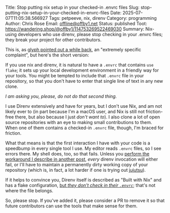 Title: Stop putting nix setup in your checked-in .envrc files
Slug: stop-putting-nix-setup-in-your-checked-in-envrc-files
Date: 2025-07-07T11:05:38.566927
Tags: petpeeve, nix, direnv
Category: programming
Author: Chris Rose
Email: offline@offby1.net
Status: published
Toot: https://wandering.shop/@offby1/114753269522469030
Summary: Nix-using developers who use direnv, please stop checking in your .envrc files; they break your project for other contributors.

This is, as [glyph pointed out a while back](https://mastodon.social/@glyph/114753285581802594), an "extremely specific complaint", but here's the short version:

If you use nix and direnv, it is natural to have a `.envrc` that contains `use flake`; it sets up your local development environment in a friendly way for your tools. You might be tempted to include that `.envrc` file in your repository, so that you don't have to enter that single line of text in any new clone.

_I am asking you, please, do not do that second thing._

I use Direnv extensively and have for years, but I don't use Nix, and am not likely ever to (in part because I'm a macOS user, and Nix is still not friction-free there, but also because I just _don't want to_). I also clone a lot of open source repositories with an eye to making small contributions to them. When one of them contains a checked-in `.envrc` file, though, I'm braced for friction.

What that means is that the first interaction I have with your code is a speedbump in every single tool I use. My editor reads `.envrc` files, so I see errors there. My shell does, too, so that fails. Unless you [perform the workaround I describe in another post]({filename}./2025-06-26-suppressing-use-flake-in-nix-fan-envrc-files.md), _every_ direnv invocation will either fail, or I'll have to maintain a permanently dirty working copy of your repository (which is, in fact, a lot harder if one is trying out [jujutsu](https://jj-vcs.github.io/jj/latest/)).

If it helps to convince you, Direnv itself is described as "Built with Nix" and has a flake configuration, [but _they don't check in their `.envrc`_](https://github.com/direnv/direnv/tree/d6b6caacffba02169ed7f36dd5f972794ac40180); that's not where the file belongs.

So, please stop. If you've added it, please consider a PR to remove it so that future contributors can use the tools that make sense for them. 
